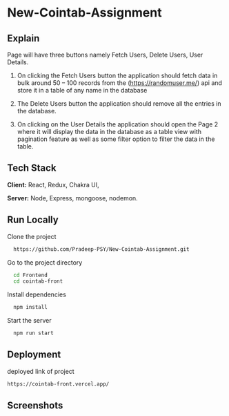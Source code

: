 # New-Cointab-Assignment


## Explain

Page will have three buttons namely Fetch
Users, Delete Users, User Details.

1. On clicking the Fetch Users button
the application should fetch data in
bulk around 50 – 100 records from the
(https://randomuser.me/) api and store
it in a table of any name in the
database

2. The Delete Users button the
application should remove all the
entries in the database.

3. On clicking on the User Details the
application should open the Page 2
where it will display the data in the
database as a table view with
pagination feature as well as some
filter option to filter the data in the
table.



## Tech Stack

**Client:** React, Redux, Chakra UI, 

**Server:** Node, Express, mongoose, nodemon.


## Run Locally

Clone the project

```bash
  https://github.com/Pradeep-PSY/New-Cointab-Assignment.git
```

Go to the project directory

```bash
  cd Frontend
  cd cointab-front
```

Install dependencies

```bash
  npm install
```

Start the server

```bash
  npm run start
```


## Deployment

deployed link of project

```bash
https://cointab-front.vercel.app/
```


## Screenshots
